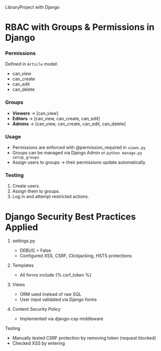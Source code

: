 LibraryProject with Django

# RBAC with Groups & Permissions in Django

### Permissions

Defined in `Article` model:

- can_view
- can_create
- can_edit
- can_delete

### Groups

- **Viewers** → [can_view]
- **Editors** → [can_view, can_create, can_edit]
- **Admins** → [can_view, can_create, can_edit, can_delete]

### Usage

- Permissions are enforced with @permission_required in `views.py`
- Groups can be managed via Django Admin or `python manage.py setup_groups`
- Assign users to groups → their permissions update automatically

### Testing

1. Create users.
2. Assign them to groups.
3. Log in and attempt restricted actions.


# Django Security Best Practices Applied

1. settings.py
   - DEBUG = False
   - Configured XSS, CSRF, Clickjacking, HSTS protections

2. Templates
   - All forms include {% csrf_token %}

3. Views
   - ORM used instead of raw SQL
   - User input validated via Django forms

4. Content Security Policy
   - Implemented via django-csp middleware

Testing
   - Manually tested CSRF protection by removing token (request blocked)
   - Checked XSS by entering <script> tags (escaped by Django templates)
   - Verified only allowed domains load external scripts/styles